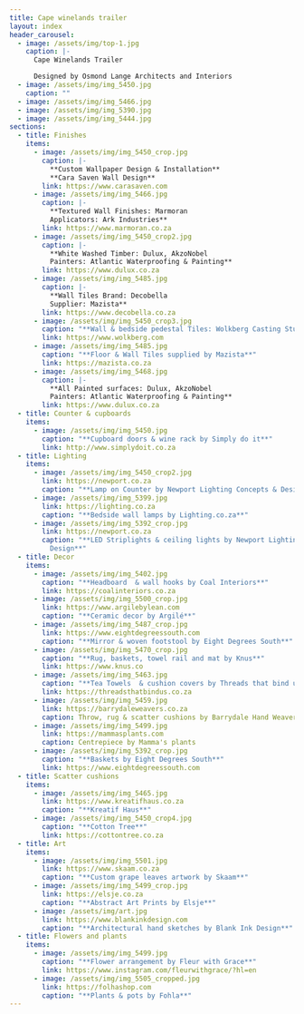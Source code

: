 ```yaml
---
title: Cape winelands trailer
layout: index
header_carousel:
  - image: /assets/img/top-1.jpg
    caption: |-
      Cape Winelands Trailer

      Designed by Osmond Lange Architects and Interiors
  - image: /assets/img/img_5450.jpg
    caption: ""
  - image: /assets/img/img_5466.jpg
  - image: /assets/img/img_5390.jpg
  - image: /assets/img/img_5444.jpg
sections:
  - title: Finishes
    items:
      - image: /assets/img/img_5450_crop.jpg
        caption: |-
          **Custom Wallpaper Design & Installation**
          **Cara Saven Wall Design**
        link: https://www.carasaven.com
      - image: /assets/img/img_5466.jpg
        caption: |-
          **Textured Wall Finishes: Marmoran 
          Applicators: Ark Industries**
        link: https://www.marmoran.co.za
      - image: /assets/img/img_5450_crop2.jpg
        caption: |-
          **White Washed Timber: Dulux, AkzoNobel
          Painters: Atlantic Waterproofing & Painting**
        link: https://www.dulux.co.za
      - image: /assets/img/img_5485.jpg
        caption: |-
          **Wall Tiles Brand: Decobella 
          Supplier: Mazista**
        link: https://www.decobella.co.za
      - image: /assets/img/img_5450_crop3.jpg
        caption: "**Wall & bedside pedestal Tiles: Wolkberg Casting Studio**"
        link: https://www.wolkberg.com
      - image: /assets/img/img_5485.jpg
        caption: "**Floor & Wall Tiles supplied by Mazista**"
        link: https://mazista.co.za
      - image: /assets/img/img_5468.jpg
        caption: |-
          **All Painted surfaces: Dulux, AkzoNobel
          Painters: Atlantic Waterproofing & Painting**
        link: https://www.dulux.co.za
  - title: Counter & cupboards
    items:
      - image: /assets/img/img_5450.jpg
        caption: "**Cupboard doors & wine rack by Simply do it**"
        link: http://www.simplydoit.co.za
  - title: Lighting
    items:
      - image: /assets/img/img_5450_crop2.jpg
        link: https://newport.co.za
        caption: "**Lamp on Counter by Newport Lighting Concepts & Design**"
      - image: /assets/img/img_5399.jpg
        link: https://lighting.co.za
        caption: "**Bedside wall lamps by Lighting.co.za**"
      - image: /assets/img/img_5392_crop.jpg
        link: https://newport.co.za
        caption: "**LED Striplights & ceiling lights by Newport Lighting Concepts &
          Design**"
  - title: Decor
    items:
      - image: /assets/img/img_5402.jpg
        caption: "**Headboard  & wall hooks by Coal Interiors**"
        link: https://coalinteriors.co.za
      - image: /assets/img/img_5500_crop.jpg
        link: https://www.argilebylean.com
        caption: "**Ceramic decor by Argilé**"
      - image: /assets/img/img_5487_crop.jpg
        link: https://www.eightdegreessouth.com
        caption: "**Mirror & woven footstool by Eight Degrees South**"
      - image: /assets/img/img_5470_crop.jpg
        caption: "**Rug, baskets, towel rail and mat by Knus**"
        link: https://www.knus.co
      - image: /assets/img/img_5463.jpg
        caption: "**Tea Towels  & cushion covers by Threads that bind us**"
        link: https://threadsthatbindus.co.za
      - image: /assets/img/img_5459.jpg
        link: https://barrydaleweavers.co.za
        caption: Throw, rug & scatter cushions by Barrydale Hand Weavers
      - image: /assets/img/img_5499.jpg
        link: https://mammasplants.com
        caption: Centrepiece by Mamma's plants
      - image: /assets/img/img_5392_crop.jpg
        caption: "**Baskets by Eight Degrees South**"
        link: https://www.eightdegreessouth.com
  - title: Scatter cushions
    items:
      - image: /assets/img/img_5465.jpg
        link: https://www.kreatifhaus.co.za
        caption: "**Kreatif Haus**"
      - image: /assets/img/img_5450_crop4.jpg
        caption: "**Cotton Tree**"
        link: https://cottontree.co.za
  - title: Art
    items:
      - image: /assets/img/img_5501.jpg
        link: https://www.skaam.co.za
        caption: "**Custom grape leaves artwork by Skaam**"
      - image: /assets/img/img_5499_crop.jpg
        link: https://elsje.co.za
        caption: "**Abstract Art Prints by Elsje**"
      - image: /assets/img/art.jpg
        link: https://www.blankinkdesign.com
        caption: "**Architectural hand sketches by Blank Ink Design**"
  - title: Flowers and plants
    items:
      - image: /assets/img/img_5499.jpg
        caption: "**Flower arrangement by Fleur with Grace**"
        link: https://www.instagram.com/fleurwithgrace/?hl=en
      - image: /assets/img/img_5505_cropped.jpg
        link: https://folhashop.com
        caption: "**Plants & pots by Fohla**"
---
```


